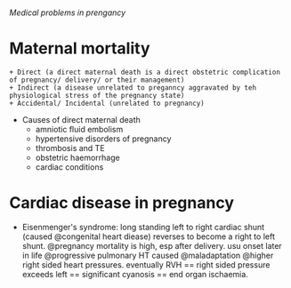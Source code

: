 ###### Medical problems in prengancy

# Maternal mortality
    + Direct (a direct maternal death is a direct obstetric complication of pregnancy/ delivery/ or their management)
    + Indirect (a disease unrelated to preganncy aggravated by teh physiological stress of the pregnancy state)
    + Accidental/ Incidental (unrelated to pregnancy)
- Causes of direct maternal death
    + amniotic fluid embolism
    + hypertensive disorders of pregnancy
    + thrombosis and TE
    + obstetric haemorrhage
    + cardiac conditions


# Cardiac disease in pregnancy
- Eisenmenger's syndrome: long standing left to right cardiac shunt (caused @congenital heart diease) reverses to become a right to left shunt. @pregnancy mortality is high, esp after delivery. usu onset later in life @progressive pulmonary HT caused @maladaptation @higher right sided heart pressures. eventually RVH == right sided pressure exceeds left == significant cyanosis == end organ ischaemia. 
